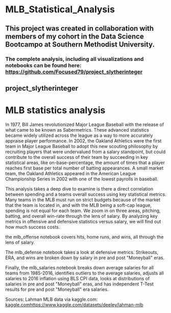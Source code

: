 # MLB_Statistical_Analysis
## This project was created in collaboration with members of my cohort in the Data Science Bootcampo at Southern Methodist University.
### The complete analysis, including all visualizations and notebooks can be found here: https://github.com/Focused79/project_slytherinteger

## project_slytherinteger
# MLB statistics analysis

In 1977, Bill James revolutionized Major League Baseball with the release of what came to be known as Sabermetrics. These advanced statistics became widely utilized across the league as a way to more accurately appraise player performance. In 2002, the Oakland Athletics were the first team in Major League Baseball to adopt this new scouting philosophy by recruiting players that were undervalued from a salary standpoint, but could contribute to the overall success of their team by succeeding in key statistical areas, like on-base-percentage, the amount of times that a player reaches first base per total number of batting appearances. A small market team, the Oakland Athletics appeared in the American League Championship Series in 2002 with one of the lowest payrolls in baseball. 

This analysis takes a deep dive to examine is there a direct correlation between spending and a teams overall success using key statistical metrics. Many teams in the MLB must run on strict budgets because of the market that the team is located in, and with the MLB being a soft-cap league, spending is not equal for each team. We zoom in on three areas, pitching, batting, and overall win-rate through the lens of salary. By analyzing key metrics in offensive and defensive statistics versus salary, we will find out how much success costs.

the mlb_offense notebook covers hits, home runs, and wins, all through the lens of salary. 

The mlb_defense notebook takes a look at defensive metrics. Strikeouts, ERA, and wins are broken down by salary in pre and post "Moneyball" eras.

Finally, the mlb_salaries notebook breaks down average salaries for all teams from 1985-2016, identifies outliers to the average salaries, adjusts all salaries to 2016 inflation using BLS CPI data, looks at distributions of salaries in pre and post "Moneyball" eras, and has independent T-Test results for pre and post "Moneyball" era salaries.

Sources:
Lahman MLB data via kaggle.com:
[kaggle.com](https://www.kaggle.com/datasets/deeley/lahman-mlb)https://www.kaggle.com/datasets/deeley/lahman-mlb
